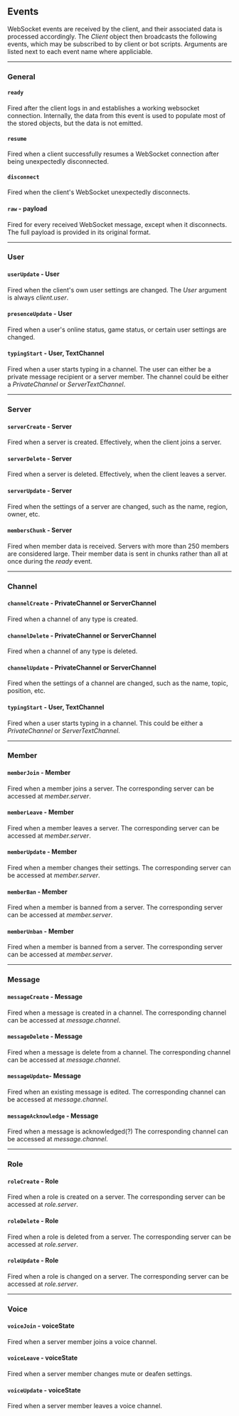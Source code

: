 ## Events
WebSocket events are received by the client, and their associated data is processed accordingly. The *Client* object then broadcasts the following events, which may be subscribed to by client or bot scripts. Arguments are listed next to each event name where appliciable.

---

### General
#### `ready`
Fired after the client logs in and establishes a working websocket connection. Internally, the data from this event is used to populate most of the stored objects, but the data is not emitted.

#### `resume`
Fired when a client successfully resumes a WebSocket connection after being unexpectedly disconnected.

#### `disconnect`
Fired when the client's WebSocket unexpectedly disconnects.

#### `raw` - payload
Fired for every received WebSocket message, except when it disconnects. The full payload is provided in its original format.

---

### User

#### `userUpdate` - User
Fired when the client's own user settings are changed. The *User* argument is always *client.user*.

#### `presenceUpdate` - User
Fired when a user's online status, game status, or certain user settings are changed.

#### `typingStart` - User, TextChannel
Fired when a user starts typing in a channel. The user can either be a private message recipient or a server member. The channel could be either a *PrivateChannel* or *ServerTextChannel*.

---

### Server

#### `serverCreate` - Server
Fired when a server is created. Effectively, when the client joins a server.

#### `serverDelete` - Server
Fired when a server is deleted. Effectively, when the client leaves a server.

#### `serverUpdate` - Server
Fired when the settings of a server are changed, such as the name, region, owner, etc.

#### `membersChunk` - Server
Fired when member data is received. Servers with more than 250 members are considered large. Their member data is sent in chunks rather than all at once during the *ready* event.

---

### Channel

#### `channelCreate` - PrivateChannel or ServerChannel
Fired when a channel of any type is created.

#### `channelDelete` - PrivateChannel or ServerChannel
Fired when a channel of any type is deleted.

#### `channelUpdate` - PrivateChannel or ServerChannel
Fired when the settings of a channel are changed, such as the name, topic, position, etc.

#### `typingStart` - User, TextChannel
Fired when a user starts typing in a channel. This could be either a *PrivateChannel* or *ServerTextChannel*.

---

### Member

#### `memberJoin` - Member
Fired when a member joins a server. The corresponding server can be accessed at *member.server*.

#### `memberLeave` - Member
Fired when a member leaves a server. The corresponding server can be accessed at *member.server*.

#### `memberUpdate` - Member
Fired when a member changes their settings. The corresponding server can be accessed at *member.server*.

#### `memberBan` - Member
Fired when a member is banned from a server. The corresponding server can be accessed at *member.server*.

#### `memberUnban` - Member
Fired when a member is banned from a server. The corresponding server can be accessed at *member.server*.

---

### Message

#### `messageCreate` - Message
Fired when a message is created in a channel. The corresponding channel can be accessed at *message.channel*.

#### `messageDelete` - Message
Fired when a message is delete from a channel. The corresponding channel can be accessed at *message.channel*.

#### `messageUpdate`- Message
Fired when an existing message is edited. The corresponding channel can be accessed at *message.channel*.

#### `messageAcknowledge` - Message
Fired when a message is acknowledged(?) The corresponding channel can be accessed at *message.channel*.

---

### Role

#### `roleCreate` - Role
Fired when a role is created on a server. The corresponding server can be accessed at *role.server*.

#### `roleDelete` - Role
Fired when a role is deleted from a server. The corresponding server can be accessed at *role.server*.

#### `roleUpdate` - Role
Fired when a role is changed on a server. The corresponding server can be accessed at *role.server*.

---

### Voice

#### `voiceJoin` - voiceState
Fired when a server member joins a voice channel.
#### `voiceLeave` - voiceState
Fired when a server member changes mute or deafen settings.
#### `voiceUpdate` - voiceState
Fired when a server member leaves a voice channel.
